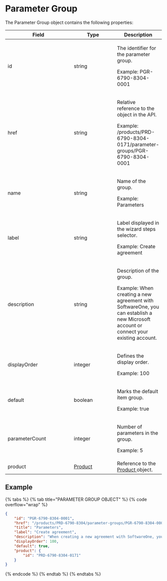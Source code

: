 # Parameter Group

The Parameter Group object contains the following properties:

<table><thead><tr><th width="197">Field</th><th width="123">Type</th><th>Description</th></tr></thead><tbody><tr><td>id</td><td>string</td><td><p>The identifier for the parameter group. </p><p></p><p>Example: PGR-6790-8304-0001</p></td></tr><tr><td>href</td><td>string</td><td><p>Relative reference to the object in the API. </p><p></p><p>Example: /products/PRD-6790-8304-0171/parameter-groups/PGR-6790-8304-0001</p></td></tr><tr><td>name</td><td>string</td><td><p>Name of the group. </p><p></p><p>Example: Parameters</p></td></tr><tr><td>label</td><td>string</td><td><p>Label displayed in the wizard steps selector. </p><p></p><p>Example: Create agreement</p></td></tr><tr><td>description</td><td>string</td><td><p>Description of the group. </p><p></p><p>Example: When creating a new agreement with SoftwareOne, you can establish a new Microsoft account or connect your existing account.</p></td></tr><tr><td>displayOrder</td><td>integer</td><td><p>Defines the display order. </p><p></p><p>Example: 100</p></td></tr><tr><td>default</td><td>boolean</td><td><p>Marks the default item group. </p><p></p><p>Example: true</p></td></tr><tr><td>parameterCount</td><td>integer</td><td><p>Number of parameters in the group. </p><p></p><p>Example: 5</p></td></tr><tr><td>product</td><td><a href="../product/">Product</a></td><td>Reference to the <a href="../product/">Product </a>object. </td></tr></tbody></table>

## Example

{% tabs %}
{% tab title="PARAMETER GROUP OBJECT" %}
{% code overflow="wrap" %}
```json
{
    "id": "PGR-6790-8304-0001",
    "href": "/products/PRD-6790-8304/parameter-groups/PGR-6790-8304-0001",
    "title": "Parameters",
    "label": "Create agreement",
    "description": "When creating a new agreement with SoftwareOne, you have the option to establish a new Microsoft account or connect it to an existing account you already hold with Microsoft.",
    "displayOrder": 100,
    "default": true,
    "product": {
        "id": "PRD-6790-8304-0171"
    }
}
```
{% endcode %}
{% endtab %}
{% endtabs %}

